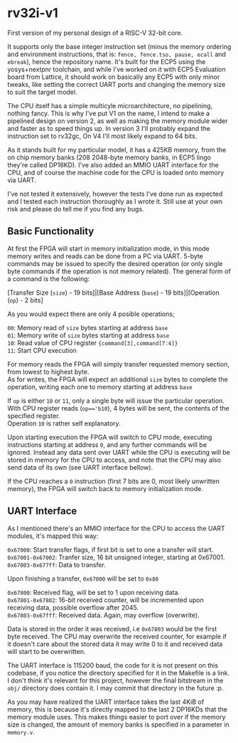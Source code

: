 # rv32i-v1
First version of my personal design of a RISC-V 32-bit core.

It supports only the base integer instruction set (minus the memory ordering and environment instructions, that is: `fence, fence.tso, pause, ecall` and `ebreak`), hence the repository name.
It's built for the ECP5 using the yosys+nextpnr toolchain, and while I've worked on it with ECP5 Evaluation board from Lattice, it should work on basically any ECP5 with only minor tweaks, like setting the correct UART ports and changing the memory size to suit the target model.

The CPU itself has a simple multicyle microarchitecture, no pipelining, nothing fancy. This is why I've put V1 on the name, I intend to make a pipelined design on version 2, as well as making the memory module wider and faster as to speed things up. In version 3 I'll probably expand the instruction set to rv32gc, On V4 I'll most likely expand to 64 bits. 

As it stands built for my particular model, it has a 425KB memory, from the on chip memory banks (208 2048-byte memory banks, in ECP5 lingo they're called DP16KD). 
I've also added an MMIO UART interface for the CPU, and of course the machine code for the CPU is loaded onto memory via UART.

I've not tested it extensively, however the tests I've done run as expected and I tested each instruction thoroughly as I wrote it. Still use at your own risk and please do tell me if you find any bugs.

## Basic Functionality
At first the FPGA will start in memory initialization mode, in this mode memory writes and reads can be done from a PC via UART. 5-byte commands may be issued to specify the desired operation (or only single byte commands if the operation is not memory related). The general form of a command is the following:

\[Transfer Size (`size`) - 19 bits]|\[Base Address (`base`) - 19 bits\]|\[Operation (`op`) - 2 bits\]

As you would expect there are only 4 posible operations;

`00`: Memory read of `size` bytes starting at address `base`<br/>
`01`: Memory write of `size` bytes starting at address `base`<br/>
`10`: Read value of CPU register `{command[3],command[7:4]}`<br/>
`11`: Start CPU execution

For memory reads the FPGA will simply transfer requested memory section, from lowest to highest byte.<br/>
As for writes, the FPGA will expect an additional `size` bytes to complete the operation, writing each one to memory starting at address `base`

If `op` is either `10` or  `11`, only a single byte will issue the particular operation.<br/>
With CPU register reads (`op=='b10`), 4 bytes will be sent, the contents of the specified register.<br/>
Operation `10` is rather self explanatory.

Upon starting execution the FPGA will switch to CPU mode, executing instructions starting at address `0`, and any further commands will be ignored. Instead any data sent over UART while the CPU is executing will be stored in memory for the CPU to access, and note that the CPU may also send data of its own (see UART interface bellow). 

If the CPU reaches a `0` instruction (first 7 bits are 0, most likely unwritten memory), the FPGA will switch back to memory initialization mode.

## UART Interface
As I mentioned there's an MMIO interface for the CPU to access the UART modules, it's mapped this way:

`0x67000`: Start transfer flags, if first bit is set to one a transfer will start.<br/>
`0x67001-0x67002`: Tranfer size, 16 bit unsigned integer, starting at 0x67001.<br/>
`0x67003-0x677ff`: Data to transfer.

Upon finishing a transfer, `0x67000` will be set to `0x80`

`0x67800`: Received flag, will be set to 1 upon receiving data.<br/>
`0x67801-0x67802`: 16-bit received counter, will be incremented upon receiving data, possible overflow after 2045.<br/>
`0x67803-0x67fff`: Received data. Again, may overflow (overwrite).

Data is stored in the order it was received, i.e `0x67803` would be the first byte received.
The CPU may overwrite the received counter, for example if it doesn't care about the stored data it may write 0 to it and received data will start to be overwritten.

The UART interface is 115200 baud, the code for it is not present on this codebase, if you notice the directory specified for it in the Makefile is a link.<br/> I don't think it's relevant for this project, however the final bitstream in the `obj/` directory does contain it. I may commit that directory in the future :p.

As you may have realized the UART interface takes the last 4KiB of memory, this is because it's directly mapped to the last 2 DP16KDs that the memory module uses. This makes things easier to port over if the memory size is changed, the amount of memory banks is specified in a parameter in `memory.v`.
